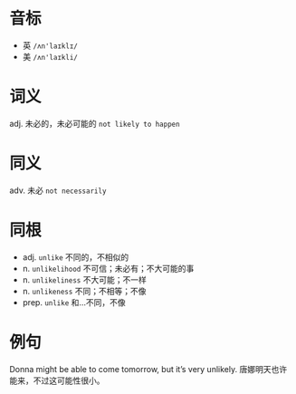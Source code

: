 # 音标

- 英 `/ʌn'laɪklɪ/`
- 美 `/ʌn'laɪkli/`

# 词义

adj. 未必的，未必可能的
`not likely to happen`

# 同义

adv. 未必
`not necessarily`

# 同根

- adj. `unlike` 不同的，不相似的
- n. `unlikelihood` 不可信；未必有；不大可能的事
- n. `unlikeliness` 不大可能；不一样
- n. `unlikeness` 不同；不相等；不像
- prep. `unlike` 和…不同，不像

# 例句

Donna might be able to come tomorrow, but it’s very unlikely.
唐娜明天也许能来，不过这可能性很小。


